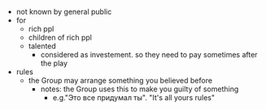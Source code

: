 - not known by general public
- for
  - rich ppl
  - children of rich ppl
  - talented
    - considered as investement. so they need to pay sometimes after the play
- rules
  - the Group may arrange something you believed before
    - notes: the Group uses this to make you guilty of something
      - e.g."Это все придумал ты". "It's all yours rules"
